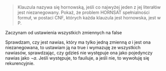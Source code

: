 >Klauzula nazywa się hornowską, jeśli co najwyżej jeden z jej literałów jest niezanegowany. Pokaż, że problem HORNSAT spełnialności formuł, w postaci CNF, których każda klauzula jest hornowska, jest w P.

Zaczynam od ustawienia wszystkich zmiennych na false

Sprawdzam, czy jest nawias, który ma tylko jedną zmienną $a$ i jest ona niezanegowana, to ustawiam ją na true i wymazuję ze wszystkich nawiasów, sprawdzając, czy gdzieś nie występuje ona jako pojedynczy nawias jako $\neg a$. Jeśli występuje, to fauiluje, a jeśli nie, to wywołuję się rekurencyjnie.